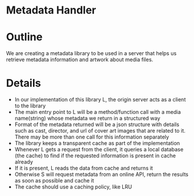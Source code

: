 Metadata Handler
==========

Outline
=======
We are creating a metadata library to be used in a server that helps us retrieve metadata information and artwork about media files.

Details
=======
* In our implementation of this library L, the origin server acts as a client to the library
* The main entry point to L will be a method/function call with a media name(string) whose metadata we return in a structured way
* Format of the metadata returned will be a json structure with details such as cast, director, and url of cover art images that are related to it. There may be more than one call for this information separately
* The library keeps a transparent cache as part of the implementation
* Whenever L gets a request from the client, it queries a local database (the cache) to find if the requested information is present in cache already
* If it is present, L reads the data from cache and returns it
* Otherwise S will request metadata from an online API, return the results as soon as possible and cache it
* The cache should use a caching policy, like LRU
